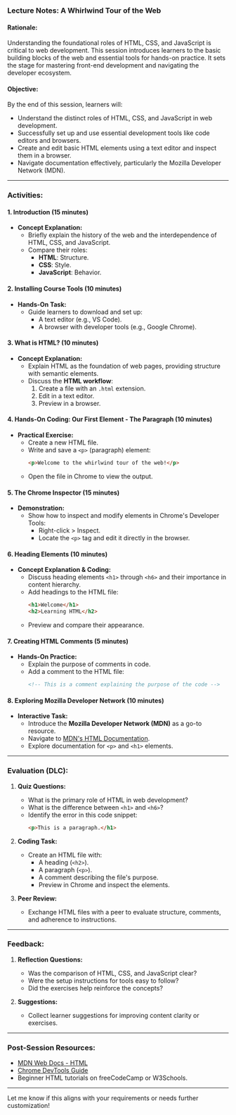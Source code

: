 ### **Lecture Notes: A Whirlwind Tour of the Web**  

#### **Rationale:**  
Understanding the foundational roles of HTML, CSS, and JavaScript is critical to web development. This session introduces learners to the basic building blocks of the web and essential tools for hands-on practice. It sets the stage for mastering front-end development and navigating the developer ecosystem.  

#### **Objective:**  
By the end of this session, learners will:  
- Understand the distinct roles of HTML, CSS, and JavaScript in web development.  
- Successfully set up and use essential development tools like code editors and browsers.  
- Create and edit basic HTML elements using a text editor and inspect them in a browser.  
- Navigate documentation effectively, particularly the Mozilla Developer Network (MDN).  

---

### **Activities:**  

#### **1. Introduction (15 minutes)**  
- **Concept Explanation:**  
   - Briefly explain the history of the web and the interdependence of HTML, CSS, and JavaScript.  
   - Compare their roles:  
     - **HTML**: Structure.  
     - **CSS**: Style.  
     - **JavaScript**: Behavior.  

#### **2. Installing Course Tools (10 minutes)**  
- **Hands-On Task:**  
   - Guide learners to download and set up:  
     - A text editor (e.g., VS Code).  
     - A browser with developer tools (e.g., Google Chrome).  

#### **3. What is HTML? (10 minutes)**  
- **Concept Explanation:**  
   - Explain HTML as the foundation of web pages, providing structure with semantic elements.  
   - Discuss the **HTML workflow**:  
     1. Create a file with an `.html` extension.  
     2. Edit in a text editor.  
     3. Preview in a browser.  

#### **4. Hands-On Coding: Our First Element - The Paragraph (10 minutes)**  
- **Practical Exercise:**  
   - Create a new HTML file.  
   - Write and save a `<p>` (paragraph) element:  
     ```html
     <p>Welcome to the whirlwind tour of the web!</p>
     ```  
   - Open the file in Chrome to view the output.  

#### **5. The Chrome Inspector (15 minutes)**  
- **Demonstration:**  
   - Show how to inspect and modify elements in Chrome's Developer Tools:  
     - Right-click > Inspect.  
     - Locate the `<p>` tag and edit it directly in the browser.  

#### **6. Heading Elements (10 minutes)**  
- **Concept Explanation & Coding:**  
   - Discuss heading elements `<h1>` through `<h6>` and their importance in content hierarchy.  
   - Add headings to the HTML file:  
     ```html
     <h1>Welcome</h1>
     <h2>Learning HTML</h2>
     ```  
   - Preview and compare their appearance.  

#### **7. Creating HTML Comments (5 minutes)**  
- **Hands-On Practice:**  
   - Explain the purpose of comments in code.  
   - Add a comment to the HTML file:  
     ```html
     <!-- This is a comment explaining the purpose of the code -->
     ```  

#### **8. Exploring Mozilla Developer Network (10 minutes)**  
- **Interactive Task:**  
   - Introduce the **Mozilla Developer Network (MDN)** as a go-to resource.  
   - Navigate to [MDN's HTML Documentation](https://developer.mozilla.org/en-US/docs/Web/HTML).  
   - Explore documentation for `<p>` and `<h1>` elements.  

---

### **Evaluation (DLC):**  

1. **Quiz Questions:**  
   - What is the primary role of HTML in web development?  
   - What is the difference between `<h1>` and `<h6>`?  
   - Identify the error in this code snippet:  
     ```html
     <p>This is a paragraph.</h1>
     ```  

2. **Coding Task:**  
   - Create an HTML file with:  
     - A heading (`<h2>`).  
     - A paragraph (`<p>`).  
     - A comment describing the file's purpose.  
     - Preview in Chrome and inspect the elements.  

3. **Peer Review:**  
   - Exchange HTML files with a peer to evaluate structure, comments, and adherence to instructions.  

---

### **Feedback:**  
1. **Reflection Questions:**  
   - Was the comparison of HTML, CSS, and JavaScript clear?  
   - Were the setup instructions for tools easy to follow?  
   - Did the exercises help reinforce the concepts?  

2. **Suggestions:**  
   - Collect learner suggestions for improving content clarity or exercises.  

---

### **Post-Session Resources:**  
- [MDN Web Docs - HTML](https://developer.mozilla.org/en-US/docs/Web/HTML)  
- [Chrome DevTools Guide](https://developer.chrome.com/docs/devtools/)  
- Beginner HTML tutorials on freeCodeCamp or W3Schools.  

--- 

Let me know if this aligns with your requirements or needs further customization!
